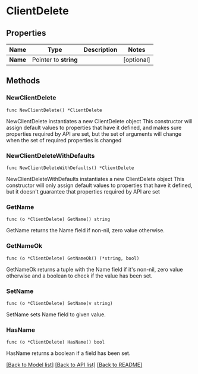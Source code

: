 # ClientDelete

## Properties

Name | Type | Description | Notes
------------ | ------------- | ------------- | -------------
**Name** | Pointer to **string** |  | [optional] 

## Methods

### NewClientDelete

`func NewClientDelete() *ClientDelete`

NewClientDelete instantiates a new ClientDelete object
This constructor will assign default values to properties that have it defined,
and makes sure properties required by API are set, but the set of arguments
will change when the set of required properties is changed

### NewClientDeleteWithDefaults

`func NewClientDeleteWithDefaults() *ClientDelete`

NewClientDeleteWithDefaults instantiates a new ClientDelete object
This constructor will only assign default values to properties that have it defined,
but it doesn't guarantee that properties required by API are set

### GetName

`func (o *ClientDelete) GetName() string`

GetName returns the Name field if non-nil, zero value otherwise.

### GetNameOk

`func (o *ClientDelete) GetNameOk() (*string, bool)`

GetNameOk returns a tuple with the Name field if it's non-nil, zero value otherwise
and a boolean to check if the value has been set.

### SetName

`func (o *ClientDelete) SetName(v string)`

SetName sets Name field to given value.

### HasName

`func (o *ClientDelete) HasName() bool`

HasName returns a boolean if a field has been set.


[[Back to Model list]](../README.md#documentation-for-models) [[Back to API list]](../README.md#documentation-for-api-endpoints) [[Back to README]](../README.md)


